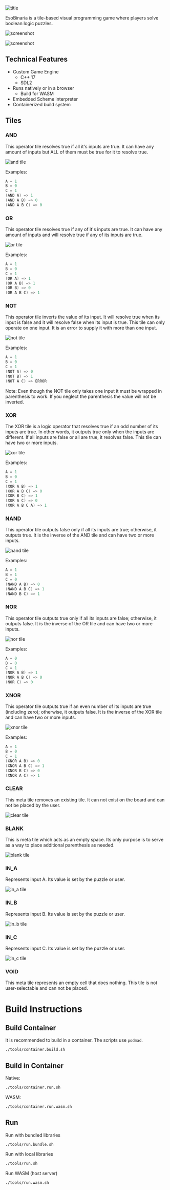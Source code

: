![title](https://raw.githubusercontent.com/matdombrock/EsoBinaria/refs/heads/master/asset_meta/title.png)

EsoBinaria is a tile-based visual programming game where players solve boolean logic puzzles. 

![screenshot](https://raw.githubusercontent.com/matdombrock/EsoBinaria/refs/heads/master/asset_meta/screenshot/firstday.png)

![screenshot](https://raw.githubusercontent.com/matdombrock/EsoBinaria/refs/heads/master/asset_meta/screenshot/puzzle.png)

## Technical Features
- Custom Game Engine
    - C++ 17
    - SDL2
- Runs natively or in a browser
    - Build for WASM
- Embedded Scheme interpreter
- Containerized build system

## Tiles

### AND
This operator tile resolves true if all it's inputs are true. It can have any amount of inputs but ALL of them must be true for it to resolve true. 

![and tile](https://raw.githubusercontent.com/matdombrock/EsoBinaria/refs/heads/master/asset_meta/tiles/tile-and.png)

Examples:
```c
A = 1
B = 0
C = 1
(AND A) => 1
(AND A B) => 0
(AND A B C) => 0
```

### OR
This operator tile resolves true if any of it's inputs are true. It can have any amount of inputs and will resolve true if any of its inputs are true. 

![or tile](https://raw.githubusercontent.com/matdombrock/EsoBinaria/refs/heads/master/asset_meta/tiles/tile-or.png)

Examples:
```c
A = 1
B = 0
C = 1
(OR A) => 1
(OR A B) => 1
(OR B) => 0
(OR A B C) => 1
```

### NOT
This operator tile inverts the value of its input. It will resolve true when its input is false and it will resolve false when its input is true. This tile can only operate on one input. It is an error to supply it with more than one input. 

![not tile](https://raw.githubusercontent.com/matdombrock/EsoBinaria/refs/heads/master/asset_meta/tiles/tile-not.png)

Examples:
```c
A = 1
B = 0
C = 1
(NOT A) => 0
(NOT B) => 1
(NOT A C) => ERROR
```

Note: Even though the NOT tile only takes one input it must be wrapped in parenthesis to work. If you neglect the parenthesis the value will not be inverted.

### XOR
The XOR tile is a logic operator that resolves true if an odd number of its inputs are true. In other words, it outputs true only when the inputs are different. If all inputs are false or all are true, it resolves false. This tile can have two or more inputs.

![xor tile](https://raw.githubusercontent.com/matdombrock/EsoBinaria/refs/heads/master/asset_meta/tiles/tile-xor.png)

Examples:
```c
A = 1
B = 0
C = 1
(XOR A B) => 1
(XOR A B C) => 0
(XOR B C) => 1
(XOR A C) => 0
(XOR A B C A) => 1
```

### NAND
This operator tile outputs false only if all its inputs are true; otherwise, it outputs true. It is the inverse of the AND tile and can have two or more inputs.

![nand tile](https://raw.githubusercontent.com/matdombrock/EsoBinaria/refs/heads/master/asset_meta/tiles/tile-nand.png)

Examples:
```c
A = 1
B = 1
C = 0
(NAND A B) => 0
(NAND A B C) => 1
(NAND B C) => 1
```

### NOR
This operator tile outputs true only if all its inputs are false; otherwise, it outputs false. It is the inverse of the OR tile and can have two or more inputs.

![nor tile](https://raw.githubusercontent.com/matdombrock/EsoBinaria/refs/heads/master/asset_meta/tiles/tile-nor.png)

Examples:
```c
A = 0
B = 0
C = 1
(NOR A B) => 1
(NOR A B C) => 0
(NOR C) => 0
```

### XNOR
This operator tile outputs true if an even number of its inputs are true (including zero); otherwise, it outputs false. It is the inverse of the XOR tile and can have two or more inputs.

![xnor tile](https://raw.githubusercontent.com/matdombrock/EsoBinaria/refs/heads/master/asset_meta/tiles/tile-xnor.png)

Examples:
```c
A = 1
B = 0
C = 1
(XNOR A B) => 0
(XNOR A B C) => 1
(XNOR B C) => 0
(XNOR A C) => 1
```

### CLEAR
This meta tile removes an existing tile. It can not exist on the board and can not be placed by the user. 

![clear tile](https://raw.githubusercontent.com/matdombrock/EsoBinaria/refs/heads/master/asset_meta/tiles/tile-clear.png)

### BLANK
This is meta tile which acts as an empty space. Its only purpose is to serve as a way to place additional parenthesis as needed. 

![blank tile](https://raw.githubusercontent.com/matdombrock/EsoBinaria/refs/heads/master/asset_meta/tiles/tile-blank.png)

### IN_A
Represents input A. Its value is set by the puzzle or user.

![in_a tile](https://raw.githubusercontent.com/matdombrock/EsoBinaria/refs/heads/master/asset_meta/tiles/tile-ina.png)

### IN_B
Represents input B. Its value is set by the puzzle or user.

![in_b tile](https://raw.githubusercontent.com/matdombrock/EsoBinaria/refs/heads/master/asset_meta/tiles/tile-inb.png)

### IN_C
Represents input C. Its value is set by the puzzle or user.

![in_c tile](https://raw.githubusercontent.com/matdombrock/EsoBinaria/refs/heads/master/asset_meta/tiles/tile-inc.png)

### VOID
This meta tile represents an empty cell that does nothing. This tile is not user-selectable and can not be placed.

# Build Instructions

## Build Container
It is recommended to build in a container. The scripts use `podmad`.

```sh
./tools/container.build.sh
```

## Build in Container

Native:
```sh
./tools/container.run.sh
```

WASM:
```sh
./tools/container.run.wasm.sh
```

## Run

Run with bundled libraries
```sh
./tools/run.bundle.sh
```

Run with local libraries
```sh
./tools/run.sh
```

Run WASM (host server)
```sh
./tools/run.wasm.sh
```

